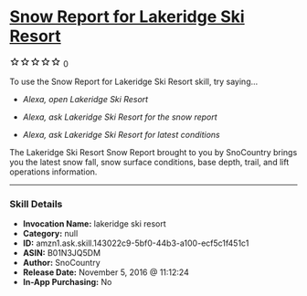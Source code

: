 # [Snow Report for Lakeridge Ski Resort](http://alexa.amazon.com/#skills/amzn1.ask.skill.143022c9-5bf0-44b3-a100-ecf5c1f451c1)
![0 stars](../../images/ic_star_border_black_18dp_1x.png)![0 stars](../../images/ic_star_border_black_18dp_1x.png)![0 stars](../../images/ic_star_border_black_18dp_1x.png)![0 stars](../../images/ic_star_border_black_18dp_1x.png)![0 stars](../../images/ic_star_border_black_18dp_1x.png) 0

To use the Snow Report for Lakeridge Ski Resort skill, try saying...

* *Alexa, open Lakeridge Ski Resort*

* *Alexa, ask Lakeridge Ski Resort for the snow report*

* *Alexa, ask Lakeridge Ski Resort for latest conditions*

The Lakeridge Ski Resort Snow Report brought to you by SnoCountry brings you the latest snow fall, snow surface conditions,  base depth, trail, and lift operations information.

***

### Skill Details

* **Invocation Name:** lakeridge ski resort
* **Category:** null
* **ID:** amzn1.ask.skill.143022c9-5bf0-44b3-a100-ecf5c1f451c1
* **ASIN:** B01N3JQ5DM
* **Author:** SnoCountry
* **Release Date:** November 5, 2016 @ 11:12:24
* **In-App Purchasing:** No
